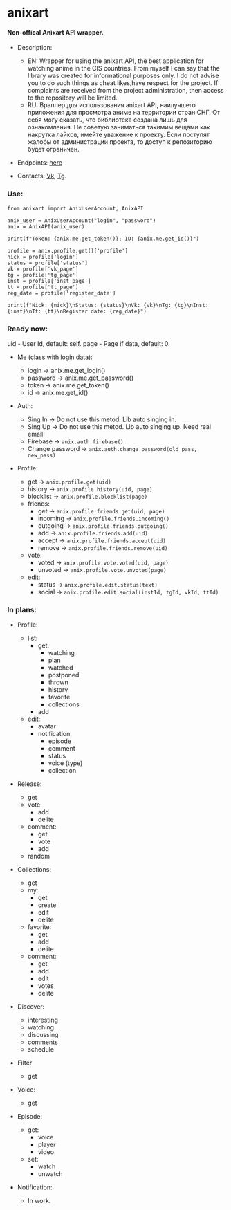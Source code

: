 # anixart
#### Non-offical Anixart API wrapper. 
* Description:
	* EN:
			Wrapper for using the anixart API, the best application for watching anime in the CIS countries. From myself I can say that the library was created for informational purposes only. I do not advise you to do such things as cheat likes,have respect for the project. If complaints are received from the project administration, then access to the repository will be limited.
	* RU:
			Враппер для использования anixart API, наилучшего приложения для просмотра аниме на территории стран СНГ.  От себя могу сказать, что библиотека создана лишь для ознакомления. Не советую заниматься такимим вещами как накрутка лайков, имейте уважение к проекту. Если поступят жалобы от администрации проекта, то доступ к репозиторию будет ограничен.


* Endpoints: [here](https://github.com/SantaSpeen/anixart/blob/master/anixart/methods.py)
* Contacts: [Vk](https://vk.com/l.vindeta "Vk"), [Tg](https://t.me/id01234 "Tg").

### Use:
```python3
from anixart import AnixUserAccount, AnixAPI

anix_user = AnixUserAccount("login", "password")
anix = AnixAPI(anix_user)

print(f"Token: {anix.me.get_token()}; ID: {anix.me.get_id()}")

profile = anix.profile.get()['profile']
nick = profile['login']
status = profile['status']
vk = profile['vk_page']
tg = profile['tg_page']
inst = profile['inst_page']
tt = profile['tt_page']
reg_date = profile['register_date']

print(f"Nick: {nick}\nStatus: {status}\nVk: {vk}\nTg: {tg}\nInst: {inst}\nTt: {tt}\nRegister date: {reg_date}")
```

### Ready now:

uid - User Id, default: self.
page - Page if data, default: 0.


* Me (class with login data): 
	- login -> anix.me.get_login()
	- password -> anix.me.get_password()
	- token -> anix.me.get_token()
	- id -> anix.me.get_id()

* Auth:
	- Sing In -> Do not use this metod. Lib auto singing in.
	- Sing Up -> Do not use this metod. Lib auto singing up. Need real email!
	- Firebase -> `anix.auth.firebase()`
	- Change password -> `anix.auth.change_password(old_pass, new_pass)`

* Profile:
	- get -> `anix.profile.get(uid)`
	- history  -> `anix.profile.history(uid, page)`
	- blocklist  -> `anix.profile.blocklist(page)`
	- friends: 
		* get -> `anix.profile.friends.get(uid, page)`
		* incoming -> `anix.profile.friends.incoming()`
		* outgoing -> `anix.profile.friends.outgoing()`
		* add -> `anix.profile.friends.add(uid)`
		* accept -> `anix.profile.friends.accept(uid)`
		* remove -> `anix.profile.friends.remove(uid)`
	- vote: 
		* voted -> `anix.profile.vote.voted(uid, page)`
		* unvoted -> `anix.profile.vote.unvoted(page)`
	- edit: 
		* status -> `anix.profile.edit.status(text)`
		* social -> `anix.profile.edit.social(instId, tgId, vkId, ttId)`

### In plans:

* Profile:
	- list:
		* get:
			- watching
			- plan
			- watched
			- postponed
			- thrown
			- history
			- favorite 
			- collections
		* add
	- edit:
		* avatar
		* notification:
			- episode
			- comment
			- status
			- voice (type)
			- collection

* Release:
	- get
	- vote:
		* add
		* delite
	- comment:
		* get 
		* vote
		* add
	- random

* Collections:
	- get
	- my:
		* get
		* create
		* edit
		* delite
	- favorite:
		* get
		* add
		* delite
	- comment:	
		* get
		* add
		* edit
		* votes
		* delite

* Discover:
	- interesting
	- watching
	- discussing
	- comments
	- schedule

* Filter
	- get

* Voice:
	- get

* Episode:
	- get:
		- voice
		- player
		- video
	- set:
		- watch
		- unwatch

* Notification:
	- In work.
 
